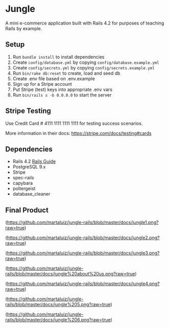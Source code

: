# Jungle

A mini e-commerce application built with Rails 4.2 for purposes of teaching Rails by example.


## Setup

1. Run `bundle install` to install dependencies
2. Create `config/database.yml` by copying `config/database.example.yml`
3. Create `config/secrets.yml` by copying `config/secrets.example.yml`
4. Run `bin/rake db:reset` to create, load and seed db
5. Create .env file based on .env.example
6. Sign up for a Stripe account
7. Put Stripe (test) keys into appropriate .env vars
8. Run `bin/rails s -b 0.0.0.0` to start the server

## Stripe Testing

Use Credit Card # 4111 1111 1111 1111 for testing success scenarios.

More information in their docs: <https://stripe.com/docs/testing#cards>

## Dependencies

* Rails 4.2 [Rails Guide](http://guides.rubyonrails.org/v4.2/)
* PostgreSQL 9.x
* Stripe
* spec-rails
* capybara
* poltergeist
* database_cleaner

## Final Product

(https://github.com/martaluiz/jungle-rails/blob/master/docs/jungle1.png?raw=true)

(https://github.com/martaluiz/jungle-rails/blob/master/docs/jungle2.png?raw=true)

(https://github.com/martaluiz/jungle-rails/blob/master/docs/jungle3.png?raw=true)

(https://github.com/martaluiz/jungle-rails/blob/master/docs/jungle%20about%20us.png?raw=true)

(https://github.com/martaluiz/jungle-rails/blob/master/docs/jungle4.png?raw=true)

(https://github.com/martaluiz/jungle-rails/blob/master/docs/jungle%205.png?raw=true)

(https://github.com/martaluiz/jungle-rails/blob/master/docs/jungle%206.png?raw=true)

